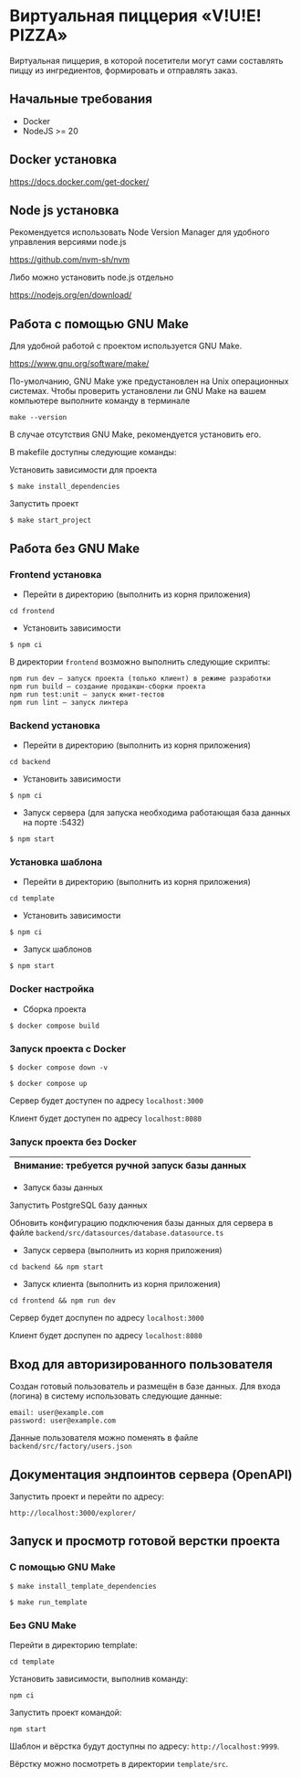 # Виртуальная пиццерия «V!U!E! PIZZA»
Виртуальная пиццерия, в которой посетители могут сами составлять пиццу из ингредиентов, формировать и отправлять заказ.

## Начальные требования
- Docker
- NodeJS >= 20

## Docker установка
https://docs.docker.com/get-docker/

## Node js установка
Рекомендуется использовать Node Version Manager для удобного управления версиями node.js

https://github.com/nvm-sh/nvm

Либо можно установить node.js отдельно

https://nodejs.org/en/download/

## Работа с помощью GNU Make
Для удобной работой с проектом используется GNU Make.

https://www.gnu.org/software/make/

По-умолчанию, GNU Make уже предустановлен на Unix операционных системах.
Чтобы проверить установлени ли GNU Make на вашем компьютере выполните команду в терминале

```
make --version 
```

В случае отсутствия GNU Make, рекомендуется установить его.

В makefile доступны следующие команды:

Установить зависимости для проекта

`$ make install_dependencies`

Запустить проект

`$ make start_project`

## Работа без GNU Make

### Frontend установка

- Перейти в директорию (выполнить из корня приложения)

`cd frontend`

- Установить зависимости

`$ npm ci`

В директории `frontend` возможно выполнить следующие скрипты:

```
npm run dev — запуск проекта (только клиент) в режиме разработки
npm run build — создание продакшн-сборки проекта
npm run test:unit — запуск юнит-тестов
npm run lint — запуск линтера
```

### Backend установка

- Перейти в директорию (выполнить из корня приложения)

`cd backend`

- Установить зависимости

`$ npm ci`

- Запуск сервера (для запуска необходима работающая база данных на порте :5432)

`$ npm start`

### Установка шаблона

- Перейти в директорию (выполнить из корня приложения)

`cd template`

- Установить зависимости

`$ npm ci`

- Запуск шаблонов

`$ npm start`

### Docker настройка

- Сборка проекта

`$ docker compose build`

### Запуск проекта с Docker

`$ docker compose down -v`

`$ docker compose up`

Сервер будет доступен по адресу `localhost:3000`

Клиент будет доступен по адресу `localhost:8080`

### Запуск проекта без Docker

| Внимание: требуется ручной запуск базы данных |
|-----------------------------------------------|

- Запуск базы данных

Запустить PostgreSQL базу данных

Обновить конфигурацию подключения базы данных для сервера в файле `backend/src/datasources/database.datasource.ts`

- Запуск сервера (выполнить из корня приложения)

```
cd backend && npm start
```

- Запуск клиента (выполнить из корня приложения)

```
cd frontend && npm run dev
```

Сервер будет доспупен по адресу `localhost:3000`

Клиент будет доспупен по адресу `localhost:8080`


## Вход для авторизированного пользователя

Создан готовый пользователь и размещён в базе данных. Для входа (логина) в систему использовать следующие данные:

```
email: user@example.com
password: user@example.com
```

Данные пользователя можно поменять в файле `backend/src/factory/users.json`

## Документация эндпоинтов сервера (OpenAPI)

Запустить проект и перейти по адресу:

```
http://localhost:3000/explorer/
```

## Запуск и просмотр готовой верстки проекта

### С помощью GNU Make

`$ make install_template_dependencies`

`$ make run_template`

### Без GNU Make

Перейти в директорию template:

```
cd template 
```

Установить зависимости, выполнив команду:

```
npm ci
```

Запустить проект командой:

```
npm start
```

Шаблон и вёрстка будут доступны по адресу: `http://localhost:9999`.

Вёрстку можно посмотреть в директории `template/src`.
